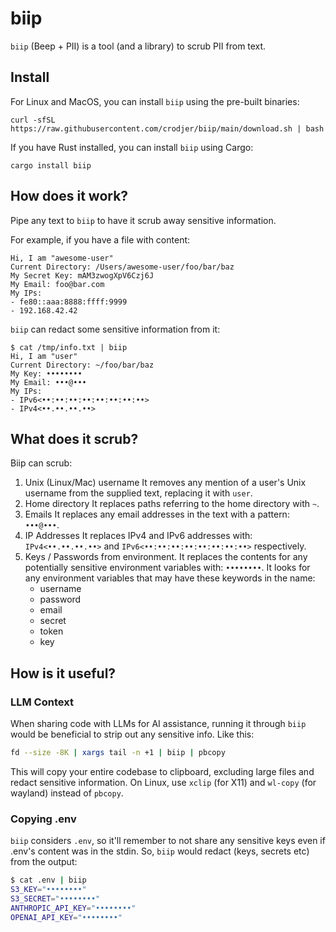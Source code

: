 # biip
`biip` (Beep + PII) is a tool (and a library) to scrub PII from text.

## Install
For Linux and MacOS, you can install `biip` using the pre-built binaries:
```
curl -sfSL https://raw.githubusercontent.com/crodjer/biip/main/download.sh | bash
```

If you have Rust installed, you can install `biip` using Cargo:
```
cargo install biip
```

## How does it work?
Pipe any text to `biip` to have it scrub away sensitive information.

For example, if you have a file with content:
```
Hi, I am "awesome-user"
Current Directory: /Users/awesome-user/foo/bar/baz
My Secret Key: mAM3zwogXpV6Czj6J
My Email: foo@bar.com
My IPs:
- fe80::aaa:8888:ffff:9999
- 192.168.42.42
```

`biip` can redact some sensitive information from it:
```
$ cat /tmp/info.txt | biip
Hi, I am "user"
Current Directory: ~/foo/bar/baz
My Key: ••••••••
My Email: •••@•••
My IPs:
- IPv6<••:••:••:••:••:••:••:••>
- IPv4<••.••.••.••>
```

## What does it scrub?
Biip can scrub:

 1. Unix (Linux/Mac) username
    It removes any mention of a user's Unix username from the supplied text,
    replacing it with `user`.
 2. Home directory
    It replaces paths referring to the home directory with `~`.
 3. Emails
    It replaces any email addresses in the text with a pattern: `•••@•••`.
 4. IP Addresses
    It replaces IPv4 and IPv6 addresses with: `IPv4<••.••.••.••>` and
    `IPv6<••:••:••:••:••:••:••:••>` respectively.
 5. Keys / Passwords from environment.
    It replaces the contents for any potentially sensitive environment variables
    with: `••••••••`. It looks for any environment variables that may have
    these keywords in the name:
    - username
    - password
    - email
    - secret
    - token
    - key

## How is it useful?

### LLM Context
When sharing code with LLMs for AI assistance, running it through `biip` would
be beneficial to strip out any sensitive info. Like this:

```bash
fd --size -8K | xargs tail -n +1 | biip | pbcopy
```

This will copy your entire codebase to clipboard, excluding large files and
redact sensitive information. On Linux, use `xclip` (for X11) and `wl-copy` (for
wayland) instead of `pbcopy`.

### Copying .env
`biip` considers `.env`, so it'll remember to not share any sensitive keys even
if .env's content was in the stdin.
So, `biip` would redact (keys, secrets etc) from the output:
```sh
$ cat .env | biip
S3_KEY="••••••••"
S3_SECRET="••••••••"
ANTHROPIC_API_KEY="••••••••"
OPENAI_API_KEY="••••••••"
```
